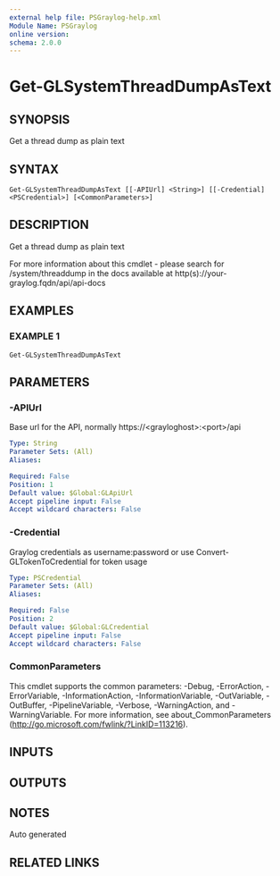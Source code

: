 ```yaml
---
external help file: PSGraylog-help.xml
Module Name: PSGraylog
online version:
schema: 2.0.0
---
```


# Get-GLSystemThreadDumpAsText

## SYNOPSIS
Get a thread dump as plain text

## SYNTAX

```
Get-GLSystemThreadDumpAsText [[-APIUrl] <String>] [[-Credential] <PSCredential>] [<CommonParameters>]
```

## DESCRIPTION
Get a thread dump as plain text


For more information about this cmdlet - please search for /system/threaddump in the docs available at http(s)://your-graylog.fqdn/api/api-docs

## EXAMPLES

### EXAMPLE 1
```
Get-GLSystemThreadDumpAsText
```

## PARAMETERS

### -APIUrl
Base url for the API, normally https://\<grayloghost\>:\<port\>/api

```yaml
Type: String
Parameter Sets: (All)
Aliases:

Required: False
Position: 1
Default value: $Global:GLApiUrl
Accept pipeline input: False
Accept wildcard characters: False
```

### -Credential
Graylog credentials as username:password or use Convert-GLTokenToCredential for token usage

```yaml
Type: PSCredential
Parameter Sets: (All)
Aliases:

Required: False
Position: 2
Default value: $Global:GLCredential
Accept pipeline input: False
Accept wildcard characters: False
```

### CommonParameters
This cmdlet supports the common parameters: -Debug, -ErrorAction, -ErrorVariable, -InformationAction, -InformationVariable, -OutVariable, -OutBuffer, -PipelineVariable, -Verbose, -WarningAction, and -WarningVariable. For more information, see about_CommonParameters (http://go.microsoft.com/fwlink/?LinkID=113216).

## INPUTS

## OUTPUTS

## NOTES
Auto generated

## RELATED LINKS
